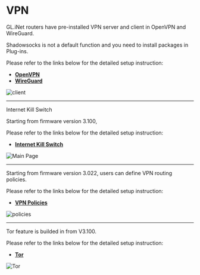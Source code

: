 # VPN

GL.iNet routers have pre-installed VPN server and client in OpenVPN and WireGuard. 

Shadowsocks is not a default function and you need to install packages in Plug-ins.

Please refer to the links below for the detailed setup instruction:

- [**OpenVPN**](https://docs.gl-inet.com/en/3/app/openvpn/)
- [**WireGuard**](https://docs.gl-inet.com/en/3/app/wireguard/)




![client](https://static.gl-inet.com/docs/en/3/setup/slate/vpn/client.png)


---

Internet Kill Switch

Starting from firmware version 3.100,

Please refer to the links below for the detailed setup instruction:

- [**Internet Kill Switch**](https://docs.gl-inet.com/en/3/app/internet_kill_switch/)



![Main Page](https://static.gl-inet.com/docs/en/3/tutorials/internet_kill_switch/Internet%20kill%20switch.png)



---

Starting from firmware version 3.022, users can define VPN routing policies. 

Please refer to the links below for the detailed setup instruction:

- [**VPN Policies**](https://docs.gl-inet.com/en/3/app/vpn_policies/)

![policies](https://static.gl-inet.com/docs/en/3/setup/slate/vpn/policies.png)


---

Tor feature is builded in from V3.100.

Please refer to the links below for the detailed setup instruction:


- [**Tor**](https://docs.gl-inet.com/en/3/app/tor/)


![Tor](https://static.gl-inet.com/docs/en/3/tutorials/tor/tor_interface.png)